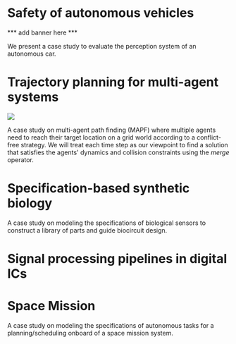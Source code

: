 # Safety of autonomous vehicles
*** add banner here ***

We present a case study to evaluate the perception system of an autonomous car.

# Trajectory planning for multi-agent systems
![](_case_studies/multiagent_coordination/multiagent_overview.png)

A case study on multi-agent path finding (MAPF) where multiple agents need to reach their target location on a grid world according to a conflict-free strategy.
We will treat each time step as our viewpoint to find a solution that satisfies the agents' dynamics and collision constraints using the _merge_ operator.


# Specification-based synthetic biology

A case study on modeling the specifications of biological sensors to construct a library of parts and guide biocircuit design.

# Signal processing pipelines in digital ICs

# Space Mission

A case study on modeling the specifications of autonomous tasks for a planning/scheduling onboard of a space mission system.
